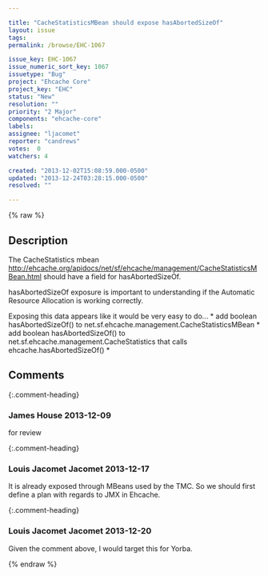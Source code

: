 ```yaml
---

title: "CacheStatisticsMBean should expose hasAbortedSizeOf"
layout: issue
tags: 
permalink: /browse/EHC-1067

issue_key: EHC-1067
issue_numeric_sort_key: 1067
issuetype: "Bug"
project: "Ehcache Core"
project_key: "EHC"
status: "New"
resolution: ""
priority: "2 Major"
components: "ehcache-core"
labels: 
assignee: "ljacomet"
reporter: "candrews"
votes:  0
watchers: 4

created: "2013-12-02T15:08:59.000-0500"
updated: "2013-12-24T03:28:15.000-0500"
resolved: ""

---
```




{% raw %}



## Description

<div markdown="1" class="description">

The CacheStatistics mbean http://ehcache.org/apidocs/net/sf/ehcache/management/CacheStatisticsMBean.html should have a field for hasAbortedSizeOf.

hasAbortedSizeOf exposure is important to understanding if the Automatic Resource Allocation is working correctly.

Exposing this data appears like it would be very easy to do...
\* add boolean hasAbortedSizeOf() to net.sf.ehcache.management.CacheStatisticsMBean
\* add boolean hasAbortedSizeOf() to net.sf.ehcache.management.CacheStatistics that calls ehcache.hasAbortedSizeOf()
\* 

</div>

## Comments


{:.comment-heading}
### **James House** <span class="date">2013-12-09</span>

<div markdown="1" class="comment">

for review

</div>


{:.comment-heading}
### **Louis Jacomet Jacomet** <span class="date">2013-12-17</span>

<div markdown="1" class="comment">

It is already exposed through MBeans used by the TMC. So we should first define a plan with regards to JMX in Ehcache.

</div>


{:.comment-heading}
### **Louis Jacomet Jacomet** <span class="date">2013-12-20</span>

<div markdown="1" class="comment">

Given the comment above, I would target this for Yorba.

</div>



{% endraw %}
